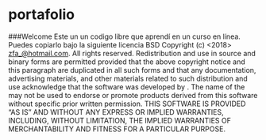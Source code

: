 # portafolio
###Welcome
Este un un codigo libre que aprendí en un curso en línea. Puedes copiarlo bajo la siguiente licencia BSD
Copyright (c) <2018> <zfa_@hotmail.com>. All rights reserved. 
Redistribution and use in source and binary forms are permitted provided that the above copyright notice and this paragraph are duplicated in all such forms and that any documentation, advertising materials, and other materials related to such distribution and use acknowledge that the software was developed by <organization>. The name of the <organization> may not be used to endorse or promote products derived from this software without specific prior written permission. 
THIS SOFTWARE IS PROVIDED “AS IS” AND WITHOUT ANY EXPRESS OR IMPLIED WARRANTIES, INCLUDING, WITHOUT LIMITATION, THE IMPLIED WARRANTIES OF MERCHANTABILITY AND FITNESS FOR A PARTICULAR PURPOSE. 

